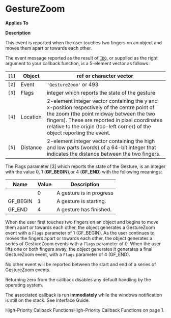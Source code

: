 



<h1 class="heading"><span class="name">GestureZoom</span></h1>

**Applies To**


**Description**


This event is reported when the user touches  two fingers on an object and moves them apart or towards each other.


The event message reported as the result of [`⎕DQ`](../../Language/System%20Functions/dq.htm), or supplied as the right argument to your callback function, is a 5-element vector as follows :


| `[1]` | Object | ref or character vector |
| --- | --- | ---  |
| `[2]` | Event | `'GestureZoom'` or 493 |
| `[3]` | Flags | integer which reports the state of the gesture |
| `[4]` | Location | 2-element integer vector containing the y and x-position respectively of the centre point of the zoom (the point midway between the two fingers). These are reported in pixel coordinates relative to the origin (top-left corner) of the object reporting the event. |
| `[5]` | Distance | 2-element integer vector containing the high and low parts (words) of a 64-bit integer that indicates the distance between the two fingers. |


The Flags parameter [3] which reports the state of the Gesture, is an integer with the value 0, 1 (**GF_BEGIN**),or 4 (**GF_END**) with the following meanings:


| Name | Value | Description |
| --- | --- | ---  |
|  | 0 | A gesture is in progress |
| GF_BEGIN | 1 | A gesture is starting. |
| GF_END | 4 | A gesture has finished. |


When the user first touches two fingers on an object and begins to move them apart or towards each other, the object generates a GestureZoom event with a `Flags` parameter of 1 (GF_BEGIN). As the user continues to moves the fingers apart or towards each other, the object generates a series of GestureZoom events with a `Flags` parameter of 0.  When the user lifts one or both fingers away, the object generates it generates a final GestureZoom event, with a `Flags` parameter of 4 (GF_END).


No other event will be reported between the start and end of a series of GestureZoom events.


Returning zero from the callback disables any default handling by the operating system.


The associated callback is run **immediately** while the windows notification is still on the stack. See 
Interface Guide: 

High-Priority Callback FunctionsHigh-Priority Callback Functions on page 1.


